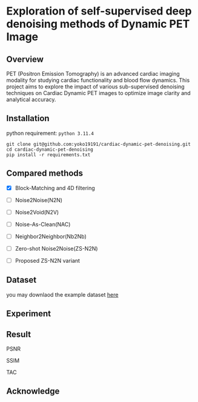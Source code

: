 # Exploration of self-supervised deep denoising methods of Dynamic PET Image

## Overview

PET (Positron Emission Tomography) is an advanced cardiac imaging modality for studying cardiac functionality and blood flow dynamics. This project aims to explore the impact of various sub-supervised denoising techniques on Cardiac Dynamic PET images to optimize image clarity and analytical accuracy.


## Installation

python requirement:
``python 3.11.4``

```
git clone git@github.com:yoko19191/cardiac-dynamic-pet-denoising.git
cd cardiac-dynamic-pet-denoising
pip install -r requirements.txt
```


## Compared methods

- [x] Block-Matching and 4D filtering
- [ ] Noise2Noise(N2N)
- [ ] Noise2Void(N2V)
- [ ] Noise-As-Clean(NAC)
- [ ] Neighbor2Neighbor(Nb2Nb)
- [ ] Zero-shot Noise2Noise(ZS-N2N)
- [ ] Proposed ZS-N2N variant


## Dataset

you may downlaod the example dataset [here](https://zenodo.org/record/6580182)


## Experiment



## Result

PSNR

SSIM

TAC


## Acknowledge
